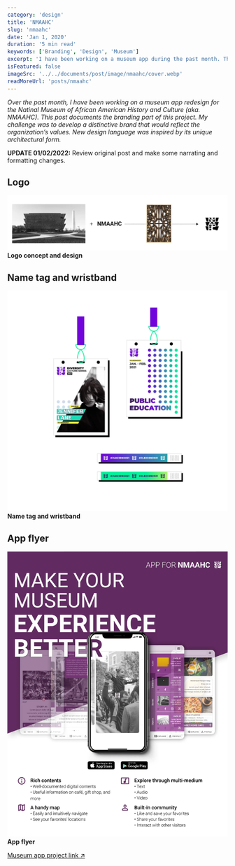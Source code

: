 ```yaml
---
category: 'design'
title: 'NMAAHC'
slug: 'nmaahc'
date: 'Jan 1, 2020'
duration: '5 min read'
keywords: ['Branding', 'Design', 'Museum']
excerpt: 'I have been working on a museum app during the past month. This post documents the branding pard of this project.'
isFeatured: false
imageSrc: '../../documents/post/image/nmaahc/cover.webp'
readMoreUrl: 'posts/nmaahc'
---
```


_Over the past month, I have been working on a museum app redesign for the Natinal Museum of African American History and Culture (aka. NMAAHC). This post documents the branding part of this project. My challenge was to develop a distinctive brand that would reflect the organization’s values. New design language was inspired by its unique architectural form._

**UPDATE 01/02/2022:** Review original post and make some narrating and formatting changes.

## Logo

![logo concept and design](../../documents/post/image/nmaahc/logo.webp)
**Logo concept and design**

## Name tag and wristband

![name tag and wristband](../../documents/post/image/nmaahc/name-tag-wristband.webp)
**Name tag and wristband**

## App flyer

![app flyer](../../documents/post/image/nmaahc/app-flyer.webp)
**App flyer**

[Museum app project link ↗](/posts/museum)
